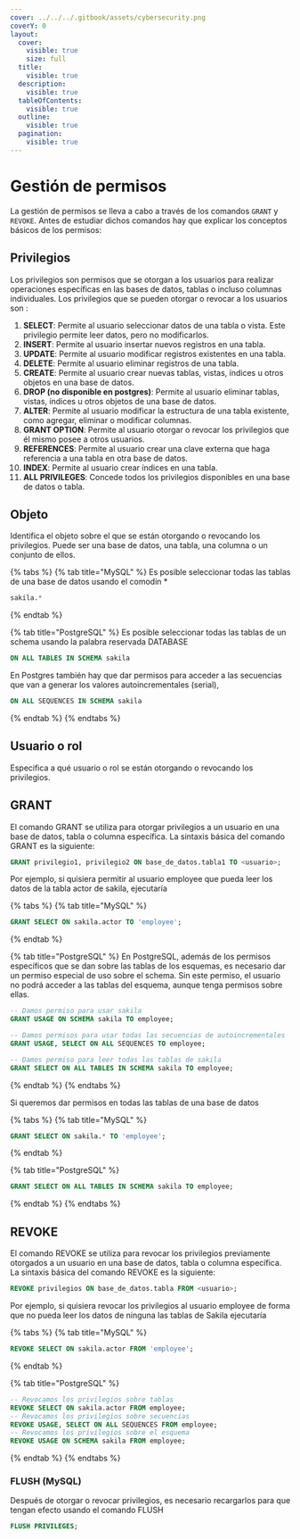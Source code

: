 ```yaml
---
cover: ../../../.gitbook/assets/cybersecurity.png
coverY: 0
layout:
  cover:
    visible: true
    size: full
  title:
    visible: true
  description:
    visible: true
  tableOfContents:
    visible: true
  outline:
    visible: true
  pagination:
    visible: true
---
```


# Gestión de permisos

La gestión de permisos se lleva a cabo a través de los comandos `GRANT` y `REVOKE`. Antes de estudiar dichos comandos hay que explicar los conceptos básicos de los permisos:

## Privilegios

Los privilegios son permisos que se otorgan a los usuarios para realizar operaciones específicas en las bases de datos, tablas o incluso columnas individuales. Los privilegios que se pueden otorgar o revocar a los usuarios son :

1. **SELECT**: Permite al usuario seleccionar datos de una tabla o vista. Este privilegio permite leer datos, pero no modificarlos.
2. **INSERT**: Permite al usuario insertar nuevos registros en una tabla.
3. **UPDATE**: Permite al usuario modificar registros existentes en una tabla.
4. **DELETE**: Permite al usuario eliminar registros de una tabla.
5. **CREATE**: Permite al usuario crear nuevas tablas, vistas, índices u otros objetos en una base de datos.
6. **DROP (no disponible en postgres)**: Permite al usuario eliminar tablas, vistas, índices u otros objetos de una base de datos.
7. **ALTER**: Permite al usuario modificar la estructura de una tabla existente, como agregar, eliminar o modificar columnas.
8. **GRANT OPTION**: Permite al usuario otorgar o revocar los privilegios que él mismo posee a otros usuarios.
9. **REFERENCES**: Permite al usuario crear una clave externa que haga referencia a una tabla en otra base de datos.
10. **INDEX**: Permite al usuario crear índices en una tabla.
11. **ALL PRIVILEGES**: Concede todos los privilegios disponibles en una base de datos o tabla.

## Objeto

Identifica el objeto sobre el que se están otorgando o revocando los privilegios. Puede ser una base de datos, una tabla, una columna o un conjunto de ellos.

{% tabs %}
{% tab title="MySQL" %}
Es posible seleccionar todas las tablas de una base de datos usando el comodín \*

```sql
sakila.*
```
{% endtab %}

{% tab title="PostgreSQL" %}
Es posible seleccionar todas las tablas de un schema usando la palabra reservada DATABASE&#x20;

```sql
ON ALL TABLES IN SCHEMA sakila
```

En Postgres también hay que dar permisos para acceder a las secuencias que van a generar los valores autoincrementales (serial),

```sql
ON ALL SEQUENCES IN SCHEMA sakila
```
{% endtab %}
{% endtabs %}

## Usuario o rol

Especifica a qué usuario o rol se están otorgando o revocando los privilegios.

## GRANT

El comando GRANT se utiliza para otorgar privilegios a un usuario en una base de datos, tabla o columna específica. La sintaxis básica del comando GRANT es la siguiente:

```sql
GRANT privilegio1, privilegio2 ON base_de_datos.tabla1 TO <usuario>;
```

Por ejemplo, si quisiera permitir al usuario employee que pueda leer los datos de la tabla actor de sakila, ejecutaría

{% tabs %}
{% tab title="MySQL" %}
```sql
GRANT SELECT ON sakila.actor TO 'employee';
```
{% endtab %}

{% tab title="PostgreSQL" %}
En PostgreSQL, además de los permisos específicos que se dan sobre las tablas de los esquemas, es necesario dar un permiso especial de uso sobre el schema. Sin este permiso, el usuario no podrá acceder a las tablas del esquema, aunque tenga permisos sobre ellas.

```sql
-- Damos permiso para usar sakila
GRANT USAGE ON SCHEMA sakila TO employee;

-- Damos permisos para usar todas las secuencias de autoincrementales
GRANT USAGE, SELECT ON ALL SEQUENCES TO employee;

-- Damos permiso para leer todas las tablas de sakila
GRANT SELECT ON ALL TABLES IN SCHEMA sakila TO employee;
```
{% endtab %}
{% endtabs %}

Si queremos dar permisos en todas las tablas de una base de datos

{% tabs %}
{% tab title="MySQL" %}
```sql
GRANT SELECT ON sakila.* TO 'employee';
```
{% endtab %}

{% tab title="PostgreSQL" %}
```sql
GRANT SELECT ON ALL TABLES IN SCHEMA sakila TO employee;
```
{% endtab %}
{% endtabs %}

## REVOKE

El comando REVOKE se utiliza para revocar los privilegios previamente otorgados a un usuario en una base de datos, tabla o columna específica. La sintaxis básica del comando REVOKE es la siguiente:

```sql
REVOKE privilegios ON base_de_datos.tabla FROM <usuario>;
```

Por ejemplo, si quisiera revocar los privilegios al usuario employee de forma que no pueda leer los datos de ninguna las tablas de Sakila ejecutaría

{% tabs %}
{% tab title="MySQL" %}
```sql
REVOKE SELECT ON sakila.actor FROM 'employee';
```
{% endtab %}

{% tab title="PostgreSQL" %}
```sql
-- Revocamos los privilegios sobre tablas
REVOKE SELECT ON sakila.actor FROM employee;
-- Revocamos los privilegios sobre secuencias
REVOKE USAGE, SELECT ON ALL SEQUENCES FROM employee;
-- Revocamos los privilegios sobre el esquema
REVOKE USAGE ON SCHEMA sakila FROM employee;
```
{% endtab %}
{% endtabs %}

### FLUSH (MySQL)

Después de otorgar o revocar privilegios, es necesario recargarlos para que tengan efecto usando el comando FLUSH

```sql
FLUSH PRIVILEGES;
```
